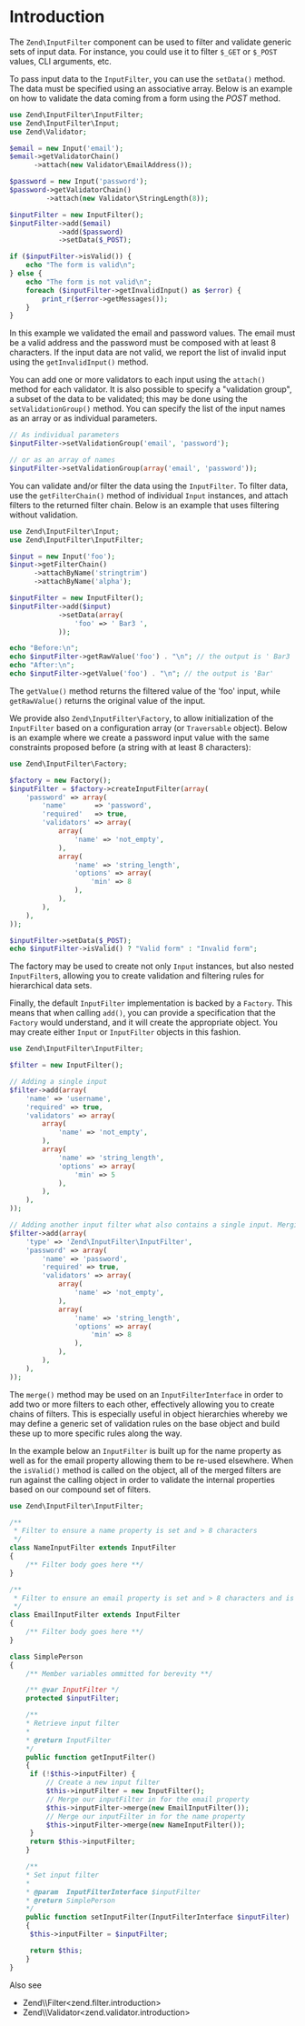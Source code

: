 # Introduction

The `Zend\InputFilter` component can be used to filter and validate generic sets of input data. For
instance, you could use it to filter `$_GET` or `$_POST` values, CLI arguments, etc.

To pass input data to the `InputFilter`, you can use the `setData()` method. The data must be
specified using an associative array. Below is an example on how to validate the data coming from a
form using the *POST* method.

```php
use Zend\InputFilter\InputFilter;
use Zend\InputFilter\Input;
use Zend\Validator;

$email = new Input('email');
$email->getValidatorChain()
      ->attach(new Validator\EmailAddress());

$password = new Input('password');
$password->getValidatorChain()
         ->attach(new Validator\StringLength(8));

$inputFilter = new InputFilter();
$inputFilter->add($email)
            ->add($password)
            ->setData($_POST);

if ($inputFilter->isValid()) {
    echo "The form is valid\n";
} else {
    echo "The form is not valid\n";
    foreach ($inputFilter->getInvalidInput() as $error) {
        print_r($error->getMessages());
    }
}
```

In this example we validated the email and password values. The email must be a valid address and
the password must be composed with at least 8 characters. If the input data are not valid, we report
the list of invalid input using the `getInvalidInput()` method.

You can add one or more validators to each input using the `attach()` method for each validator. It
is also possible to specify a "validation group", a subset of the data to be validated; this may be
done using the `setValidationGroup()` method. You can specify the list of the input names as an
array or as individual parameters.

```php
// As individual parameters
$inputFilter->setValidationGroup('email', 'password');

// or as an array of names
$inputFilter->setValidationGroup(array('email', 'password'));
```

You can validate and/or filter the data using the `InputFilter`. To filter data, use the
`getFilterChain()` method of individual `Input` instances, and attach filters to the returned filter
chain. Below is an example that uses filtering without validation.

```php
use Zend\InputFilter\Input;
use Zend\InputFilter\InputFilter;

$input = new Input('foo');
$input->getFilterChain()
      ->attachByName('stringtrim')
      ->attachByName('alpha');

$inputFilter = new InputFilter();
$inputFilter->add($input)
            ->setData(array(
                'foo' => ' Bar3 ',
            ));

echo "Before:\n";
echo $inputFilter->getRawValue('foo') . "\n"; // the output is ' Bar3 '
echo "After:\n";
echo $inputFilter->getValue('foo') . "\n"; // the output is 'Bar'
```

The `getValue()` method returns the filtered value of the 'foo' input, while `getRawValue()` returns
the original value of the input.

We provide also `Zend\InputFilter\Factory`, to allow initialization of the `InputFilter` based on a
configuration array (or `Traversable` object). Below is an example where we create a password input
value with the same constraints proposed before (a string with at least 8 characters):

```php
use Zend\InputFilter\Factory;

$factory = new Factory();
$inputFilter = $factory->createInputFilter(array(
    'password' => array(
        'name'       => 'password',
        'required'   => true,
        'validators' => array(
            array(
                'name' => 'not_empty',
            ),
            array(
                'name' => 'string_length',
                'options' => array(
                    'min' => 8
                ),
            ),
        ),
    ),
));

$inputFilter->setData($_POST);
echo $inputFilter->isValid() ? "Valid form" : "Invalid form";
```

The factory may be used to create not only `Input` instances, but also nested `InputFilter`s,
allowing you to create validation and filtering rules for hierarchical data sets.

Finally, the default `InputFilter` implementation is backed by a `Factory`. This means that when
calling `add()`, you can provide a specification that the `Factory` would understand, and it will
create the appropriate object. You may create either `Input` or `InputFilter` objects in this
fashion.

```php
use Zend\InputFilter\InputFilter;

$filter = new InputFilter();

// Adding a single input
$filter->add(array(
    'name' => 'username',
    'required' => true,
    'validators' => array(
        array(
            'name' => 'not_empty',
        ),
        array(
            'name' => 'string_length',
            'options' => array(
                'min' => 5
            ),
        ),
    ),
));

// Adding another input filter what also contains a single input. Merging both.
$filter->add(array(
    'type' => 'Zend\InputFilter\InputFilter',
    'password' => array(
        'name' => 'password',
        'required' => true,
        'validators' => array(
            array(
                'name' => 'not_empty',
            ),
            array(
                'name' => 'string_length',
                'options' => array(
                    'min' => 8
                ),
            ),
        ),
    ),
));
```

The `merge()` method may be used on an `InputFilterInterface` in order to add two or more filters to
each other, effectively allowing you to create chains of filters. This is especially useful in
object hierarchies whereby we may define a generic set of validation rules on the base object and
build these up to more specific rules along the way.

In the example below an `InputFilter` is built up for the name property as well as for the email
property allowing them to be re-used elsewhere. When the `isValid()` method is called on the object,
all of the merged filters are run against the calling object in order to validate the internal
properties based on our compound set of filters.

```php
use Zend\InputFilter\InputFilter;

/**
 * Filter to ensure a name property is set and > 8 characters
 */
class NameInputFilter extends InputFilter
{
    /** Filter body goes here **/
}

/**
 * Filter to ensure an email property is set and > 8 characters and is valid
 */
class EmailInputFilter extends InputFilter
{
    /** Filter body goes here **/
}

class SimplePerson
{
    /** Member variables ommitted for berevity **/

    /** @var InputFilter */
    protected $inputFilter;

    /**
    * Retrieve input filter
    *
    * @return InputFilter
    */
    public function getInputFilter()
    {
     if (!$this->inputFilter) {
         // Create a new input filter
         $this->inputFilter = new InputFilter();
         // Merge our inputFilter in for the email property
         $this->inputFilter->merge(new EmailInputFilter());
         // Merge our inputFilter in for the name property
         $this->inputFilter->merge(new NameInputFilter());
     }
     return $this->inputFilter;
    }

    /**
    * Set input filter
    *
    * @param  InputFilterInterface $inputFilter
    * @return SimplePerson
    */
    public function setInputFilter(InputFilterInterface $inputFilter)
    {
     $this->inputFilter = $inputFilter;

     return $this;
    }
}
```

Also see

- Zend\\\\Filter&lt;zend.filter.introduction&gt;
- Zend\\\\Validator&lt;zend.validator.introduction&gt;

